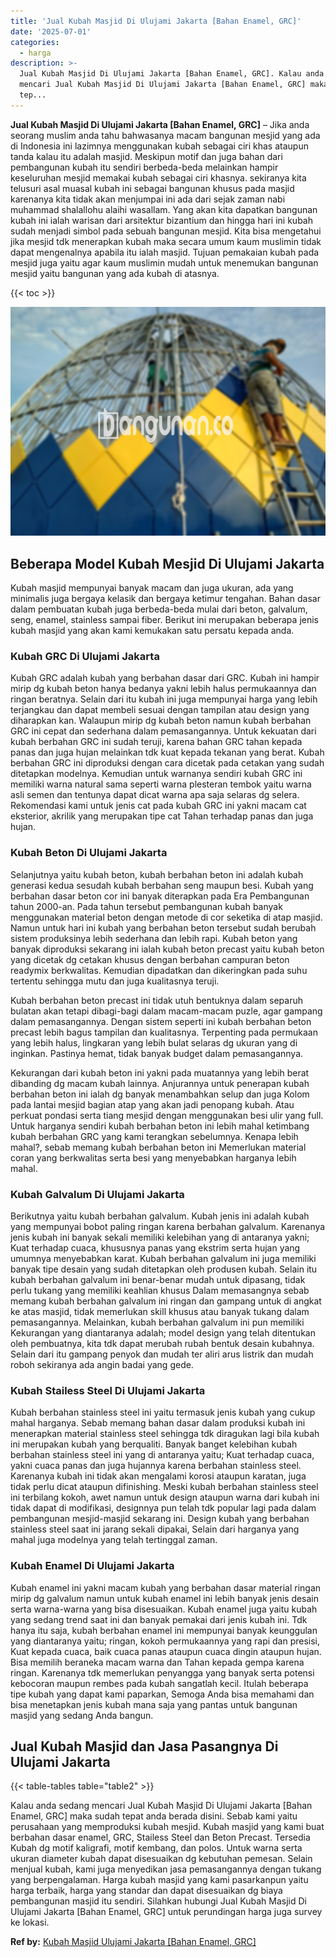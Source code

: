 ```yaml
---
title: 'Jual Kubah Masjid Di Ulujami Jakarta [Bahan Enamel, GRC]'
date: '2025-07-01'
categories:
  - harga
description: >-
  Jual Kubah Masjid Di Ulujami Jakarta [Bahan Enamel, GRC]. Kalau anda sedang
  mencari Jual Kubah Masjid Di Ulujami Jakarta [Bahan Enamel, GRC] maka sudah
  tep...
---
```


**Jual Kubah Masjid Di Ulujami Jakarta \[Bahan Enamel, GRC\]** – Jika anda seorang muslim anda tahu bahwasanya macam bangunan mesjid yang ada di Indonesia ini lazimnya menggunakan kubah sebagai ciri khas ataupun tanda kalau itu adalah masjid. Meskipun motif dan juga bahan dari pembangunan kubah itu sendiri berbeda-beda melainkan hampir keseluruhan mesjid memakai kubah sebagai ciri khasnya. sekiranya kita telusuri asal muasal kubah ini sebagai bangunan khusus pada masjid karenanya kita tidak akan menjumpai ini ada dari sejak zaman nabi muhammad shalallohu alaihi wasallam. Yang akan kita dapatkan bangunan kubah ini ialah warisan dari arsitektur bizantium dan hingga hari ini kubah sudah menjadi simbol pada sebuah bangunan mesjid. Kita bisa mengetahui jika mesjid tdk menerapkan kubah maka secara umum kaum muslimin tidak dapat mengenalnya apabila itu ialah masjid. Tujuan pemakaian kubah pada mesjid juga yaitu agar kaum muslimin mudah untuk menemukan bangunan mesjid yaitu bangunan yang ada kubah di atasnya.

{{< toc >}}

![Jual Kubah Masjid Di Ulujami Jakarta [Bahan Enamel, GRC]](/images/jual-kubah-masjid-33.png)

## Beberapa Model Kubah Mesjid Di Ulujami Jakarta

Kubah masjid mempunyai banyak macam dan juga ukuran, ada yang minimalis juga bergaya kelasik dan bergaya ketimur tengahan. Bahan dasar dalam pembuatan kubah juga berbeda-beda mulai dari beton, galvalum, seng, enamel, stainless sampai fiber. Berikut ini merupakan beberapa jenis kubah masjid yang akan kami kemukakan satu persatu kepada anda.

### Kubah GRC Di Ulujami Jakarta

Kubah GRC adalah kubah yang berbahan dasar dari GRC. Kubah ini hampir mirip dg kubah beton hanya bedanya yakni lebih halus permukaannya dan ringan beratnya. Selain dari itu kubah ini juga mempunyai harga yang lebih terjangkau dan dapat membeli sesuai dengan tampilan atau design yang diharapkan kan. Walaupun mirip dg kubah beton namun kubah berbahan GRC ini cepat dan sederhana dalam pemasangannya. Untuk kekuatan dari kubah berbahan GRC ini sudah teruji, karena bahan GRC tahan kepada panas dan juga hujan melainkan tdk kuat kepada tekanan yang berat. Kubah berbahan GRC ini diproduksi dengan cara dicetak pada cetakan yang sudah ditetapkan modelnya. Kemudian untuk warnanya sendiri kubah GRC ini memiliki warna natural sama seperti warna plesteran tembok yaitu warna asli semen dan tentunya dapat dicat warna apa saja selaras dg selera. Rekomendasi kami untuk jenis cat pada kubah GRC ini yakni macam cat eksterior, akrilik yang merupakan tipe cat Tahan terhadap panas dan juga hujan.

### Kubah Beton Di Ulujami Jakarta

Selanjutnya yaitu kubah beton, kubah berbahan beton ini adalah kubah generasi kedua sesudah kubah berbahan seng maupun besi. Kubah yang berbahan dasar beton cor ini banyak diterapkan pada Era Pembangunan tahun 2000-an. Pada tahun tersebut pembangunan kubah banyak menggunakan material beton dengan metode di cor seketika di atap masjid. Namun untuk hari ini kubah yang berbahan beton tersebut sudah berubah sistem produksinya lebih sederhana dan lebih rapi. Kubah beton yang banyak diproduksi sekarang ini ialah kubah beton precast yaitu kubah beton yang dicetak dg cetakan khusus dengan berbahan campuran beton readymix berkwalitas. Kemudian dipadatkan dan dikeringkan pada suhu tertentu sehingga mutu dan juga kualitasnya teruji.

Kubah berbahan beton precast ini tidak utuh bentuknya dalam separuh bulatan akan tetapi dibagi-bagi dalam macam-macam puzle, agar gampang dalam pemasangannya. Dengan sistem seperti ini kubah berbahan beton precast lebih bagus tampilan dan kualitasnya. Terpenting pada permukaan yang lebih halus, lingkaran yang lebih bulat selaras dg ukuran yang di inginkan. Pastinya hemat, tidak banyak budget dalam pemasangannya.

Kekurangan dari kubah beton ini yakni pada muatannya yang lebih berat dibanding dg macam kubah lainnya. Anjurannya untuk penerapan kubah berbahan beton ini ialah dg banyak menambahkan selup dan juga Kolom pada lantai mesjid bagian atap yang akan jadi penopang kubah. Atau perkuat pondasi serta tiang mesjid dengan menggunakan besi ulir yang full. Untuk harganya sendiri kubah berbahan beton ini lebih mahal ketimbang kubah berbahan GRC yang kami terangkan sebelumnya. Kenapa lebih mahal?, sebab memang kubah berbahan beton ini Memerlukan material coran yang berkwalitas serta besi yang menyebabkan harganya lebih mahal.

### Kubah Galvalum Di Ulujami Jakarta

Berikutnya yaitu kubah berbahan galvalum. Kubah jenis ini adalah kubah yang mempunyai bobot paling ringan karena berbahan galvalum. Karenanya jenis kubah ini banyak sekali memiliki kelebihan yang di antaranya yakni; Kuat terhadap cuaca, khususnya panas yang ekstrim serta hujan yang umumnya menyebabkan karat. Kubah berbahan galvalum ini juga memiliki banyak tipe desain yang sudah ditetapkan oleh produsen kubah. Selain itu kubah berbahan galvalum ini benar-benar mudah untuk dipasang, tidak perlu tukang yang memiliki keahlian khusus Dalam memasangnya sebab memang kubah berbahan galvalum ini ringan dan gampang untuk di angkat ke atas masjid, tidak memerlukan skill khusus atau banyak tukang dalam pemasangannya. Melainkan, kubah berbahan galvalum ini pun memiliki Kekurangan yang diantaranya adalah; model design yang telah ditentukan oleh pembuatnya, kita tdk dapat merubah rubah bentuk desain kubahnya. Selain dari itu gampang penyok dan mudah ter aliri arus listrik dan mudah roboh sekiranya ada angin badai yang gede.

### Kubah Stailess Steel Di Ulujami Jakarta

Kubah berbahan stainless steel ini yaitu termasuk jenis kubah yang cukup mahal harganya. Sebab memang bahan dasar dalam produksi kubah ini menerapkan material stainless steel sehingga tdk diragukan lagi bila kubah ini merupakan kubah yang berqualiti. Banyak banget kelebihan kubah berbahan stainless steel ini yang di antaranya yaitu; Kuat terhadap cuaca, yakni cuaca panas dan juga hujannya karena berbahan stainless steel. Karenanya kubah ini tidak akan mengalami korosi ataupun karatan, juga tidak perlu dicat ataupun difinishing. Meski kubah berbahan stainless steel ini terbilang kokoh, awet namun untuk design ataupun warna dari kubah ini tidak dapat di modifikasi, designnya pun telah tdk popular lagi pada dalam pembangunan mesjid-masjid sekarang ini. Design kubah yang berbahan stainless steel saat ini jarang sekali dipakai, Selain dari harganya yang mahal juga modelnya yang telah tertinggal zaman.

### Kubah Enamel Di Ulujami Jakarta

Kubah enamel ini yakni macam kubah yang berbahan dasar material ringan mirip dg galvalum namun untuk kubah enamel ini lebih banyak jenis desain serta warna-warna yang bisa disesuaikan. Kubah enamel juga yaitu kubah yang sedang trend saat ini dan banyak pemakai dari jenis kubah ini. Tdk hanya itu saja, kubah berbahan enamel ini mempunyai banyak keunggulan yang diantaranya yaitu; ringan, kokoh permukaannya yang rapi dan presisi, Kuat kepada cuaca, baik cuaca panas ataupun cuaca dingin ataupun hujan. Bisa memilih beraneka macam warna dan Tahan kepada gempa karena ringan. Karenanya tdk memerlukan penyangga yang banyak serta potensi kebocoran maupun rembes pada kubah sangatlah kecil. Itulah beberapa tipe kubah yang dapat kami paparkan, Semoga Anda bisa memahami dan bisa menetapkan jenis kubah mana saja yang pantas untuk bangunan masjid yang sedang Anda bangun.

## Jual Kubah Masjid dan Jasa Pasangnya Di Ulujami Jakarta

{{< table-tables table="table2" >}}

Kalau anda sedang mencari Jual Kubah Masjid Di Ulujami Jakarta \[Bahan Enamel, GRC\] maka sudah tepat anda berada disini. Sebab kami yaitu perusahaan yang memproduksi kubah mesjid. Kubah masjid yang kami buat berbahan dasar enamel, GRC, Stailess Steel dan Beton Precast. Tersedia Kubah dg motif kaligrafi, motif kembang, dan polos. Untuk warna serta ukuran diameter kubah dapat disesuaikan dg kebutuhan pemesan. Selain menjual kubah, kami juga menyedikan jasa pemasangannya dengan tukang yang berpengalaman. Harga kubah masjid yang kami pasarkanpun yaitu harga terbaik, harga yang standar dan dapat disesuaikan dg biaya pembangunan masjid itu sendiri. Silahkan hubungi Jual Kubah Masjid Di Ulujami Jakarta \[Bahan Enamel, GRC\] untuk perundingan harga juga survey ke lokasi.

**Ref by:** [Kubah Masjid Ulujami Jakarta [Bahan Enamel, GRC]](https://id.wikipedia.org/wiki/Kubah)
